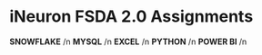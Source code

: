# iNeuron FSDA 2.0 Assignments

**SNOWFLAKE** /n
**MYSQL** /n
**EXCEL** /n
**PYTHON** /n
**POWER BI** /n
